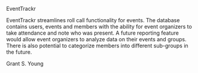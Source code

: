 EventTrackr

EventTrackr streamlines roll call functionality for events. The database contains users, events and members with the ability for event organizers to take attendance and note who was present. A future reporting feature would allow event organizers to analyze data on their events and groups. There is also potential to categorize members into different sub-groups in the future.

Grant S. Young